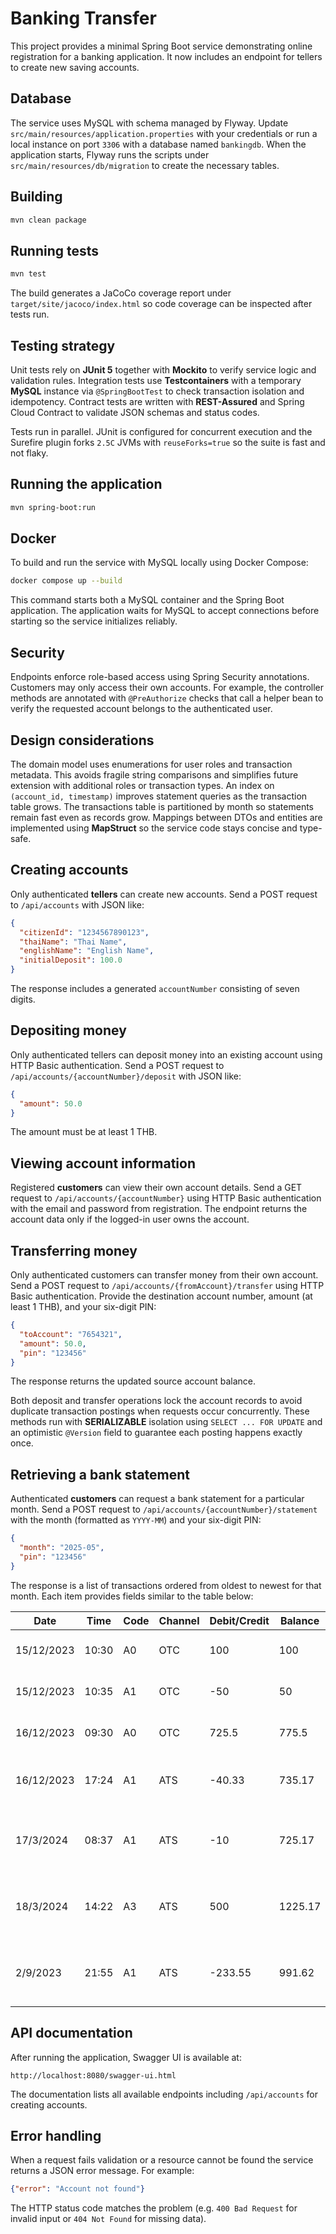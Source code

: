 # Banking Transfer

This project provides a minimal Spring Boot service demonstrating online registration for a banking application. It now includes an endpoint for tellers to create new saving accounts.

## Database

The service uses MySQL with schema managed by Flyway. Update
`src/main/resources/application.properties` with your credentials or run a local
instance on port `3306` with a database named `bankingdb`. When the application
starts, Flyway runs the scripts under `src/main/resources/db/migration` to
create the necessary tables.

## Building

```bash
mvn clean package
```

## Running tests

```bash
mvn test
```

The build generates a JaCoCo coverage report under
`target/site/jacoco/index.html` so code coverage can be inspected after tests
run.

## Testing strategy

Unit tests rely on **JUnit&nbsp;5** together with **Mockito** to verify service
logic and validation rules. Integration tests use **Testcontainers** with a
temporary **MySQL** instance via `@SpringBootTest` to check transaction
isolation and idempotency. Contract tests are written with **REST-Assured**
and Spring Cloud Contract to validate JSON schemas and status codes.

Tests run in parallel. JUnit is configured for concurrent execution and the
Surefire plugin forks `2.5C` JVMs with `reuseForks=true` so the suite is fast
and not flaky.

## Running the application

```bash
mvn spring-boot:run
```

## Docker

To build and run the service with MySQL locally using Docker Compose:

```bash
docker compose up --build
```

This command starts both a MySQL container and the Spring Boot application. The
application waits for MySQL to accept connections before starting so the
service initializes reliably.

## Security

Endpoints enforce role-based access using Spring Security annotations. Customers
may only access their own accounts. For example, the controller methods are
annotated with `@PreAuthorize` checks that call a helper bean to verify the
requested account belongs to the authenticated user.

## Design considerations

The domain model uses enumerations for user roles and transaction metadata.
This avoids fragile string comparisons and simplifies future extension with
additional roles or transaction types. An index on `(account_id, timestamp)`
improves statement queries as the transaction table grows.
The transactions table is partitioned by month so statements remain fast even as records grow.
Mappings between DTOs and entities are implemented using **MapStruct** so the
service code stays concise and type-safe.

## Creating accounts

Only authenticated **tellers** can create new accounts. Send a POST request to `/api/accounts` with JSON like:

```json
{
  "citizenId": "1234567890123",
  "thaiName": "Thai Name",
  "englishName": "English Name",
  "initialDeposit": 100.0
}
```

The response includes a generated `accountNumber` consisting of seven digits.

## Depositing money

Only authenticated tellers can deposit money into an existing account using HTTP Basic authentication.
Send a POST request to `/api/accounts/{accountNumber}/deposit` with JSON like:

```json
{
  "amount": 50.0
}
```

The amount must be at least 1 THB.

## Viewing account information

Registered **customers** can view their own account details. Send a GET request to
`/api/accounts/{accountNumber}` using HTTP Basic authentication with the email
and password from registration. The endpoint returns the account data only if
the logged-in user owns the account.

## Transferring money

Only authenticated customers can transfer money from their own account. Send a POST request to
`/api/accounts/{fromAccount}/transfer` using HTTP Basic authentication. Provide the
destination account number, amount (at least 1 THB), and your six-digit PIN:

```json
{
  "toAccount": "7654321",
  "amount": 50.0,
  "pin": "123456"
}
```

The response returns the updated source account balance.

Both deposit and transfer operations lock the account records to avoid duplicate
transaction postings when requests occur concurrently. These methods run with
**SERIALIZABLE** isolation using `SELECT ... FOR UPDATE` and an optimistic
`@Version` field to guarantee each posting happens exactly once.

## Retrieving a bank statement

Authenticated **customers** can request a bank statement for a particular month. Send a POST request to
`/api/accounts/{accountNumber}/statement` with the month (formatted as `YYYY-MM`) and your six-digit PIN:

```json
{
  "month": "2025-05",
  "pin": "123456"
}
```

The response is a list of transactions ordered from oldest to newest for that month.
Each item provides fields similar to the table below:

| Date | Time | Code | Channel | Debit/Credit | Balance | Remark |
|-----|-----|-----|-----|-----|-----|-----|
|15/12/2023|10:30|A0|OTC|100|100|Deposit Terminal 0101|
|15/12/2023|10:35|A1|OTC|-50|50|Withdraw Terminal 0102|
|16/12/2023|09:30|A0|OTC|725.5|775.5|Deposit Terminal 0103|
|16/12/2023|17:24|A1|ATS|-40.33|735.17|Transfer to X9732 Mr. John Doe|
|17/3/2024|08:37|A1|ATS|-10|725.17|Transfer to X1234 Mr. Michael Done|
|18/3/2024|14:22|A3|ATS|500|1225.17|Receive from X7777 Mrs. Love Everything|
|2/9/2023|21:55|A1|ATS|-233.55|991.62|Transfer to X7900 Mrs. Janes Does|

## API documentation

After running the application, Swagger UI is available at:

```
http://localhost:8080/swagger-ui.html
```
The documentation lists all available endpoints including `/api/accounts` for creating accounts.

## Error handling

When a request fails validation or a resource cannot be found the service returns a JSON error message. For example:

```json
{"error": "Account not found"}
```

The HTTP status code matches the problem (e.g. `400 Bad Request` for invalid input or `404 Not Found` for missing data).
